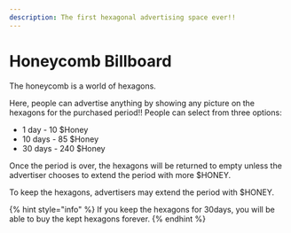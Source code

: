 ```yaml
---
description: The first hexagonal advertising space ever!!
---
```


# Honeycomb Billboard

The honeycomb is a world of hexagons.&#x20;

Here, people can advertise anything by showing any picture on the hexagons for the purchased period!! People can select from three options:

* 1 day - 10 $Honey
* 10 days - 85 $Honey
* 30 days - 240 $Honey

Once the period is over, the hexagons will be returned to empty unless the advertiser chooses to extend the period with more $HONEY.

To keep the hexagons, advertisers may extend the period with $HONEY.

{% hint style="info" %}
If you keep the hexagons for 30days, you will be able to buy the kept hexagons forever.
{% endhint %}
